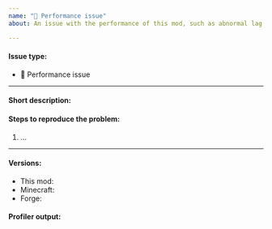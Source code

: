 ```yaml
---
name: "🐌 Performance issue"
about: An issue with the performance of this mod, such as abnormal lag.

---
```


<!--Thanks in advance for this issue, you're awesome! Please fill in the following template and make sure your title clear and concisely summarizes the issue.-->

#### Issue type:

- :snail: Performance issue <!--Don't change this issue type!-->

____

#### Short description:

<!--A clear and concise description of what the issue is.-->

#### Steps to reproduce the problem:

<!--Make sure that the steps are simple, and can be easily and fully followed by other people-->

1. ...

____

#### Versions:

<!--Exact versions of the following mods, not just *latest*.-->

- This mod: 
- Minecraft: 
- Forge: 

#### Profiler output:

<!--Information on how to profile your game: https://github.com/CyclopsMC/CyclopsCore/blob/master-1.12/.github/CONTRIBUTING.md#performance-issues-snail-->

